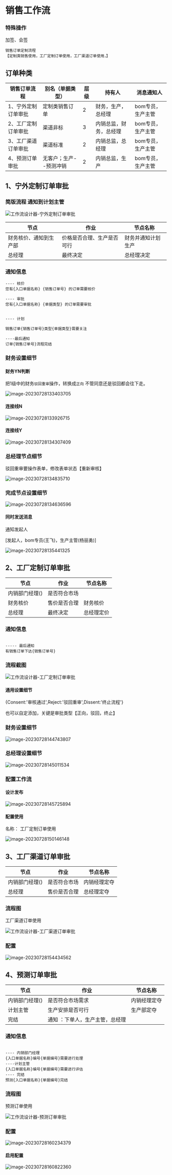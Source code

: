 # 销售工作流

### 特殊操作

加签、会签 

```
销售订单定制流程
【定制类销售使用，工厂定制订单使用，工厂渠道订单使用，】
```




## 订单种类

| 销售订单流程        | 别名（单据类型）       | 层级 | 持有人                 | 消息通知人        |
| ------------------- | ---------------------- | ---- | ---------------------- | ----------------- |
| 1、宁外定制订单审批 | 定制类销售订单         | 2    | 财务，生产，总经理     | bom专员，生产主管 |
| 2、工厂定制订单审批 | 渠道非标               | 3    | 内销总监，财务，总经理 | bom专员，生产主管 |
| 3、工厂渠道订单审批 | 渠道标准               | 2    | 内销总监，总经理       | bom专员，生产主管 |
| 4、预测订单审批     | 无客户；生产--预测冲销 | 2    | 内销总监，生产         | bom专员，生产主管 |





## 1、宁外定制订单审批

 

### 简版流程 通知到计划主管

![工作流设计器-宁外定制订单审批](./img-流程/工作流设计器-宁外定制订单审批.png)

| 节点                   | 作业                       | 节点名称           |
| ---------------------- | -------------------------- | ------------------ |
| 财务核价、通知到生产部 | 价格是否合理、生产是否可行 | 财务并通知计划生产 |
| 总经理                 | 最终决定                   | 总经理决定         |

### 通知信息

```
---- 核价
您有{入口单据名称} {销售订单号} 的订单需要核价

---- 审批
您有{入口单据名称} {单据类型} 的订单需要审批


---- 计划

销售订单{销售订单号}类型{单据类型}需要关注

----最后通知
订单{销售订单号}流程完结	

```

### 财务设置细节

#### 财务YN判断

把1级中的财务`驳回重审`操作，转换成`正向` 不管同意还是驳回都会往下走。

![image-20230728133403705](./img-流程/审批正向.png)

#### 连接线N

![image-20230728133926715](./img-流程/连接线N.png)

#### 连接线Y

![image-20230728134307409](./img-流程/连接线Y.png)

### 总经理节点细节

驳回重审要操作表单，修改表单状态【重新审核】

![image-20230728134835710](./img-流程/总经理节点细节.png)

### 完成节点设置细节

![image-20230728134636596](./img-流程/image-20230728134636596.png)

#### 同时发送消息

通知发起人

[发起人，bom专员(王飞)，生产主管(杨丽勇)] 

![image-20230728135441325](./img-流程/image-20230728135441325.png)





## 2、工厂定制订单审批



| 节点           | 作业         | 节点名称   |
| -------------- | ------------ | ---------- |
| 内销部门经理() | 是否符合市场 |            |
| 财务核价       | 售价是否合理 | 财务核价   |
| 总经理         | 最终决定     | 总经理定价 |



### 通知信息

```

----- 最后通知
有销售订单下达{销售订单号}
```



### 流程截图



![工作流设计器-工厂定制订单审批](./img-流程/工作流设计器-工厂定制订单审批.png)

#### 通用设置细节

{Consent:'审核通过',Reject:'驳回重审',Dissent:'终止流程'}

也可以自定添加，关键是审批类型【正向，驳回，终止】



### 财务设置细节

![image-20230728144743807](./img-流程/image-20230728144743807.png)

### 总经理设置细节

![image-20230728145011534](./img-流程/image-20230728145011534.png)



### 配置工作流

#### 设计发布

![image-20230728145725894](./img-流程/image-20230728145725894.png)

#### 配置使用

名称： 工厂定制订单使用

![image-20230728150146148](./img-流程/image-20230728150146148.png)



## 3、工厂渠道订单审批

| 节点           | 作业         | 节点名称     |
| -------------- | ------------ | ------------ |
| 内销部门经理() | 是否符合市场 | 内销经理定夺 |
| 总经理         | 售价是否合理 | 总经理定夺   |

  ### 流程图

工厂渠道订单使用



![工作流设计器-工厂渠道订单审批](./img-流程/工作流设计器-工厂渠道订单审批.png)

### 配置

![image-20230728154434562](./img-流程/image-20230728154434562.png)

## 4、预测订单审批



| 节点           | 作业                            | 节点名称     |
| -------------- | ------------------------------- | ------------ |
| 内销部门经理() | 是否符合市场需求                | 内销经理定夺 |
| 计划主管       | 生产安排是否可行                | 生产部定夺   |
| 完结           | 通知 ：下单人，生产主管，总经理 |              |

### 通知信息

```

---- 内销部门经理
{入口单据名称}编号{单据编号}需要进行处理
----计划主管
{入口单据名称}编号{单据编号}需要进行评估
---- 完结
预测{入口单据名称}{单据编号}完结

```



### 流程图

预测订单使用

![工作流设计器-预测订单审批](./img-流程/工作流设计器-预测订单审批.png)

### 配置

![image-20230728160234379](./img-流程/image-20230728160234379.png)

#### 启用配置

![image-20230728160822360](./img-流程/image-20230728160822360.png)